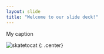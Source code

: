 ```yaml
---
layout: slide
title: "Welcome to our slide deck!"
---
```


My caption

![skatetocat](https://octodex.github.com/images/skatetocat.png)
{: .center}
